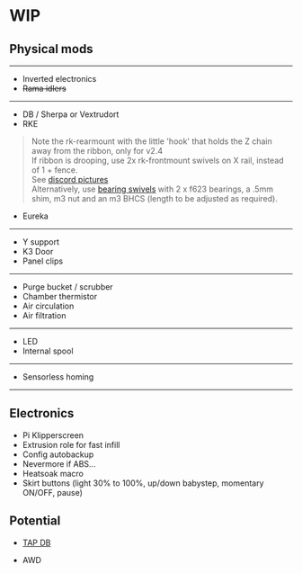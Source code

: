 # WIP

## Physical mods

---

- Inverted electronics
- ~~Rama idlers~~

---

- DB / Sherpa or Vextrudort
- RKE

>Note the rk-rearmount with the little 'hook' that holds the Z chain away from the ribbon, only for v2.4  
If ribbon is drooping, use 2x rk-frontmount swivels on X rail, instead of 1 + fence.  
See [discord pictures](https://discord.com/channels/712144492563791922/888001568568393820/1070332922583859272)  
Alternatively, use [bearing swivels](https://github.com/MakerBogans/roadkill/tree/main/usermods/Usernametaken/Bearing-Shaft) with 2 x f623 bearings, a .5mm shim, m3 nut and an m3 BHCS (length to be adjusted as required).
- Eureka

---

- Y support
- K3 Door
- Panel clips

---

- Purge bucket / scrubber
- Chamber thermistor
- Air circulation
- Air filtration

---

- LED
- Internal spool

---

- Sensorless homing

---

## Electronics

- Pi Klipperscreen
- Extrusion role for fast infill
- Config autobackup
- Nevermore if ABS...
- Heatsoak macro
- Skirt buttons (light 30% to 100%, up/down babystep, momentary ON/OFF, pause)

## Potential

- [TAP DB](https://github.com/RustyWar85/DirtyBird-Tap-Cores)

- AWD